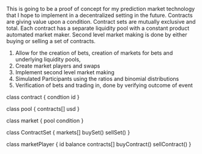 This is going to be a proof of concept for my prediction market technology that I hope to implement in a decentralized setting in the future. 
Contracts are giving value upon a condition. Contract sets are mutually exclusive and total. Each contract has a separate liquidity pool with a constant product automated market maker. Second level market making is done by either buying or selling a set of contracts. 
1. Allow for the creation of bets, creation of markets for bets and underlying liquidity pools, 
2. Create market players and swaps
3. Implement second level market making 
4. Simulated Participants using the ratios and binomial distributions
5. Verification of bets and trading in, done by verifying outcome of event


class contract {
    condtion
    id
}

class pool {
    contracts[]
    usd
}

class market {
    pool
    condition
}

class ContractSet {
    markets[]
    buySet()
    sellSet()
}  

class marketPlayer {
    id
    balance
    contracts[]
    buyContract()
    sellContract()
}
